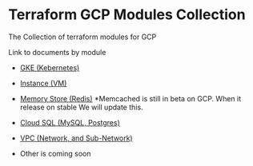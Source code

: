 # Terraform GCP Modules Collection

The Collection of terraform modules for GCP

Link to documents by module

- [GKE (Kebernetes)](module/gke)

- [Instance (VM)](repo/blob/master/module/instance)

- [Memory Store (Redis)](repo/blob/master/module/instance) \*Memcached is still in beta on GCP. When it release on stable We will update this.

- [Cloud SQL (MySQL, Postgres)](repo/blob/master/module/instance)

- [VPC (Network, and Sub-Network)](repo/blob/master/module/instance)

- Other is coming soon
